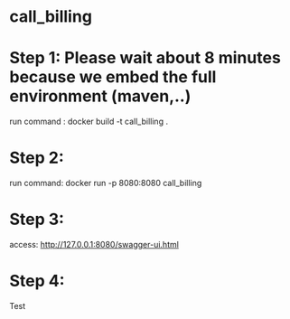 # call_billing

# Step 1: Please wait about 8 minutes because we embed the full environment (maven,..)
run command : docker build -t call_billing .

# Step 2:
run command: docker run -p 8080:8080 call_billing

# Step 3:
access: http://127.0.0.1:8080/swagger-ui.html

# Step 4:
Test
